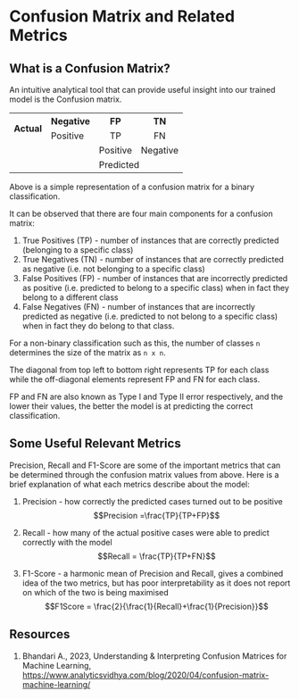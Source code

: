 # Confusion Matrix and Related Metrics

## What is a Confusion Matrix?

An intuitive analytical tool that can provide useful insight into our trained model is the Confusion matrix.

<table>
      <tr>
          <th rowspan="2">Actual</th>
          <th>Negative</th>
          <th>FP</th>
          <th>TN</th>
      </tr>
      <tr>
          <td>Positive</td>
          <td style="text-align: center">TP</td>
          <td style="text-align: center">FN</td>
      </tr>
      <tr>
          <td></td>
          <td></td>
          <td>Positive</td>
          <td>Negative</td>
      </tr>
      <tr>
          <td></td>
          <td></td>
          <td colspan="2">Predicted</td>
      </tr>
</table>

Above is a simple representation of a confusion matrix for a binary classification.

It can be observed that there are four main components for a confusion matrix:

1. True Positives (TP) - number of instances that are correctly predicted (belonging to a specific class)
2. True Negatives (TN) - number of instances that are correctly predicted as negative (i.e. not belonging to a specific class)
3. False Positives (FP) - number of instances that are incorrectly predicted as positive (i.e. predicted to belong to a specific class) when in fact they belong to a different class
4. False Negatives (FN) - number of instances that are incorrectly predicted as negative (i.e. predicted to not belong to a specific class) when in fact they do belong to that class.

For a non-binary classification such as this, the number of classes `n` determines the size of the matrix as `n x n`. 

The diagonal from top left to bottom right represents TP for each class while the off-diagonal elements represent FP and FN for each class.

FP and FN are also known as Type I and Type II error respectively, and the lower their values, the better the model is at predicting the correct classification.

## Some Useful Relevant Metrics

Precision, Recall and F1-Score are some of the important metrics that can be determined through the confusion matrix values from above. Here is a brief explanation of what each metrics describe about the model:

1. Precision - how correctly the predicted cases turned out to be positive
$$Precision =\frac{TP}{TP+FP}$$

2. Recall - how many of the actual positive cases were able to predict correctly with the model
$$Recall = \frac{TP}{TP+FN}$$

3. F1-Score - a harmonic mean of Precision and Recall, gives a combined idea of the two metrics, but has poor interpretability as it does not report on which of the two is being maximised
$$F1Score = \frac{2}{\frac{1}{Recall}+\frac{1}{Precision}}$$

## Resources
1. Bhandari A., 2023, Understanding & Interpreting Confusion Matrices for Machine Learning, https://www.analyticsvidhya.com/blog/2020/04/confusion-matrix-machine-learning/
